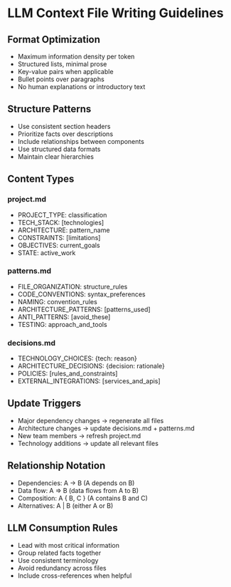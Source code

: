 # LLM Context File Writing Guidelines

## Format Optimization
- Maximum information density per token
- Structured lists, minimal prose
- Key-value pairs when applicable
- Bullet points over paragraphs
- No human explanations or introductory text

## Structure Patterns
- Use consistent section headers
- Prioritize facts over descriptions
- Include relationships between components
- Use structured data formats
- Maintain clear hierarchies

## Content Types

### project.md
- PROJECT_TYPE: classification
- TECH_STACK: [technologies]
- ARCHITECTURE: pattern_name
- CONSTRAINTS: [limitations]
- OBJECTIVES: current_goals
- STATE: active_work

### patterns.md
- FILE_ORGANIZATION: structure_rules
- CODE_CONVENTIONS: syntax_preferences
- NAMING: convention_rules
- ARCHITECTURE_PATTERNS: [patterns_used]
- ANTI_PATTERNS: [avoid_these]
- TESTING: approach_and_tools

### decisions.md
- TECHNOLOGY_CHOICES: {tech: reason}
- ARCHITECTURE_DECISIONS: {decision: rationale}
- POLICIES: [rules_and_constraints]
- EXTERNAL_INTEGRATIONS: [services_and_apis]

## Update Triggers
- Major dependency changes → regenerate all files
- Architecture changes → update decisions.md + patterns.md
- New team members → refresh project.md
- Technology additions → update all relevant files

## Relationship Notation
- Dependencies: A → B (A depends on B)
- Data flow: A ⇒ B (data flows from A to B)
- Composition: A { B, C } (A contains B and C)
- Alternatives: A | B (either A or B)

## LLM Consumption Rules
- Lead with most critical information
- Group related facts together
- Use consistent terminology
- Avoid redundancy across files
- Include cross-references when helpful